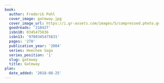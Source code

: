```yaml
---
book:
  author: Frederik Pohl
  cover_image: gateway.jpg
  cover_image_url: https://i.gr-assets.com/images/S/compressed.photo.goodreads.com/books/1441698400l/218427._SX98_.jpg
  goodreads: '218427'
  isbn10: 0345475836
  isbn13: '9780345475831'
  pages: '278'
  publication_year: '2004'
  series: Heechee Saga
  series_position: '1'
  slug: gateway
  title: Gateway
plan:
  date_added: '2018-08-25'
---
```

